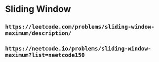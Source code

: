 # Sliding Window

## `https://leetcode.com/problems/sliding-window-maximum/description/`

## `https://neetcode.io/problems/sliding-window-maximum?list=neetcode150`
